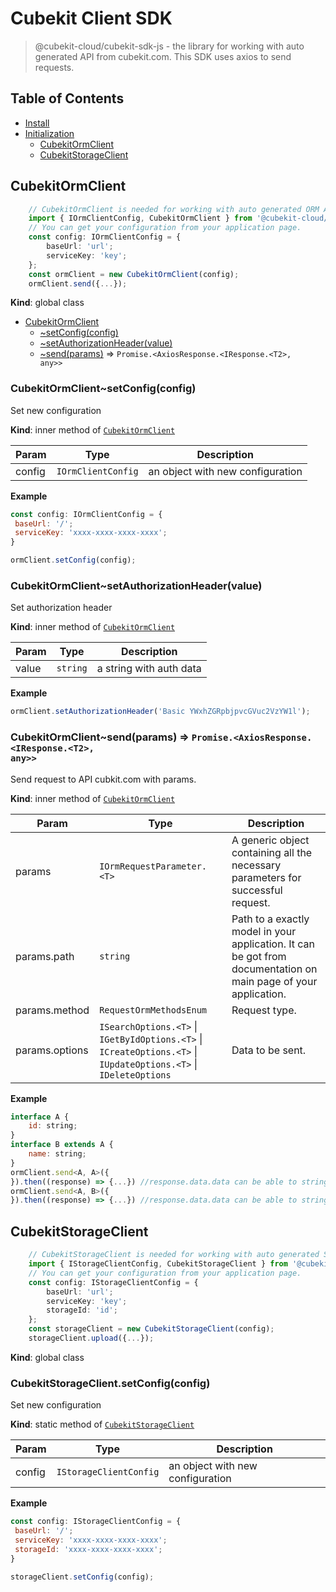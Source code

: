 # Cubekit Client SDK
> @cubekit-cloud/cubekit-sdk-js - the library for working with auto generated API from cubekit.com. This SDK uses axios to send requests.

## Table of Contents
- [Install](#install)
- [Initialization](#initialization)
  - [CubekitOrmClient](#CubekitOrmClient)
  - [CubekitStorageClient](#CubekitStorageClient)

<a name="CubekitOrmClient"></a>

## CubekitOrmClient
```ts
	// CubekitOrmClient is needed for working with auto generated ORM API
	import { IOrmClientConfig, CubekitOrmClient } from '@cubekit-cloud/cubekit-sdk-js';
	// You can get your configuration from your application page.
	const config: IOrmClientConfig = {
		baseUrl: 'url';
		serviceKey: 'key';
	};
	const ormClient = new CubekitOrmClient(config);
	ormClient.send({...});```

**Kind**: global class  

* [CubekitOrmClient](#CubekitOrmClient)
    * [~setConfig(config)](#CubekitOrmClient..setConfig)
    * [~setAuthorizationHeader(value)](#CubekitOrmClient..setAuthorizationHeader)
    * [~send(params)](#CubekitOrmClient..send) ⇒ <code>Promise.&lt;AxiosResponse.&lt;IResponse.&lt;T2&gt;, any&gt;&gt;</code>

<a name="CubekitOrmClient..setConfig"></a>

### CubekitOrmClient~setConfig(config)
Set new configuration

**Kind**: inner method of [<code>CubekitOrmClient</code>](#CubekitOrmClient)  

| Param | Type | Description |
| --- | --- | --- |
| config | <code>IOrmClientConfig</code> | an object with new configuration |

**Example**  
```js
const config: IOrmClientConfig = { baseUrl: '/'; serviceKey: 'xxxx-xxxx-xxxx-xxxx';}ormClient.setConfig(config);
```
<a name="CubekitOrmClient..setAuthorizationHeader"></a>

### CubekitOrmClient~setAuthorizationHeader(value)
Set authorization header

**Kind**: inner method of [<code>CubekitOrmClient</code>](#CubekitOrmClient)  

| Param | Type | Description |
| --- | --- | --- |
| value | <code>string</code> | a string with auth data |

**Example**  
```js
ormClient.setAuthorizationHeader('Basic YWxhZGRpbjpvcGVuc2VzYW1l');
```
<a name="CubekitOrmClient..send"></a>

### CubekitOrmClient~send(params) ⇒ <code>Promise.&lt;AxiosResponse.&lt;IResponse.&lt;T2&gt;, any&gt;&gt;</code>
Send request to API cubkit.com with params.

**Kind**: inner method of [<code>CubekitOrmClient</code>](#CubekitOrmClient)  

| Param | Type | Description |
| --- | --- | --- |
| params | <code>IOrmRequestParameter.&lt;T&gt;</code> | A generic object containing all the necessary parameters for successful request. |
| params.path | <code>string</code> | Path to a exactly model in your application. It can be got from documentation on main page of your application. |
| params.method | <code>RequestOrmMethodsEnum</code> | Request type. |
| params.options | <code>ISearchOptions.&lt;T&gt;</code> \| <code>IGetByIdOptions.&lt;T&gt;</code> \| <code>ICreateOptions.&lt;T&gt;</code> \| <code>IUpdateOptions.&lt;T&gt;</code> \| <code>IDeleteOptions</code> | Data to be sent. |

**Example**  
```js
interface A {	id: string;}interface B extends A {	name: string;}ormClient.send<A, A>({}).then((response) => {...}) //response.data.data can be able to string | A | A[]ormClient.send<A, B>({}).then((response) => {...}) //response.data.data can be able to string | B | B[]
```
<a name="CubekitStorageClient"></a>

## CubekitStorageClient
```ts
	// CubekitStorageClient is needed for working with auto generated Storage API
	import { IStorageClientConfig, CubekitStorageClient } from '@cubekit-cloud/cubekit-sdk-js';
	// You can get your configuration from your application page.
	const config: IStorageClientConfig = {
		baseUrl: 'url';
		serviceKey: 'key';
		storageId: 'id';
	};
	const storageClient = new CubekitStorageClient(config);
	storageClient.upload({...});```

**Kind**: global class  
<a name="CubekitStorageClient.setConfig"></a>

### CubekitStorageClient.setConfig(config)
Set new configuration

**Kind**: static method of [<code>CubekitStorageClient</code>](#CubekitStorageClient)  

| Param | Type | Description |
| --- | --- | --- |
| config | <code>IStorageClientConfig</code> | an object with new configuration |

**Example**  
```js
const config: IStorageClientConfig = { baseUrl: '/'; serviceKey: 'xxxx-xxxx-xxxx-xxxx'; storageId: 'xxxx-xxxx-xxxx-xxxx';}storageClient.setConfig(config);
```
